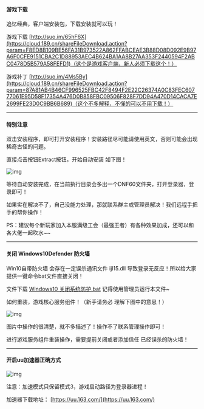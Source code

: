 #### 游戏下载

追忆经典，客户端安装包，下载安装就可以玩！

游戏下载 [http://suo.im/65hF6X](https://cloud.189.cn/shareFileDownload.action?param=F8ED8B109BE56FA31B973522A862FFABCEAE3B88D08D092E9B97A6F0CFE9151CBA2C1D88953AEC4B624BA1AA8B27AA353F2440594F2ABC0478D5B579A58FEFD1)（这个是游戏客户端，新人必须下载这个！）

游戏补丁 [http://suo.im/4Ms5By](https://cloud.189.cn/shareFileDownload.action?param=87A81AB4B46CF996525FBC42F8494F2E22C26374A0C83FEC60777061E95D58F17354A476D0B858FBC09506F828F7DD94A470D14CACA7E2699FE23D0C9BB6B689)（这个不多解释，不懂的可以不用下载！）

------

#### 特别注意

双击安装程序，即可打开安装程序！安装路径尽可能请使用英文，否则可能会出现稀奇古怪的问题。

直接点击按钮Extract按钮，开始自动安装 如下图！

![img](https://ae01.alicdn.com/kf/H3fbb92d3786848d5b4caf90b462e4a43b.gif) 

等待自动安装完成，在当前执行目录会多出一个DNF60文件夹，打开登录器，登录即可！

如果实在解决不了，自己没能力处理，那就联系群主或管理员解决！我们远程手把手的帮你操作！

PS：建议每个新玩家加入本服满级工会（最强王者）有各种效果加成，还可以和各大佬一起吹水~~

------

#### 关闭 Windows10Defender 防火墙

Win10自带防火墙 会存在一定误杀通讯文件 ijl15.dll 导致登录无反应！所以给大家提供一键命令bat文件直接关闭！

文件下载 [Windows10 关闭系统防护.bat](https://cloud.189.cn/shareFileDownload.action?param=0C6AD755FF272407A04FAE86F221CD34FC19DF07417479F6A483EB42227986359F9F15375A76C26F496CCA133C3A4F0703A1E9B5F79FDFFD2844A25B32DB3203) 记得使用管理员运行本文件~

如何重装，游戏核心服务组件！（新手请务必 理解下图中的意思！）

![img](https://ae01.alicdn.com/kf/H547bafab3d5b481abf2e5a317d474123V.gif) 

图片中操作的很清楚，就不多描述了！操作不了联系管理操作即可！

进行游戏服务组件重装操作，需要提前关闭或者添加信任 已经误杀的防火墙！

------

#### 开启uu加速器正确方式

![img](https://ae01.alicdn.com/kf/H4f722ac359a74314a8b120d79a85cf23m.gif) 

注意：加速模式只保留模式3，游戏启动路径为登录器进程！

加速器下载地址： [https://uu.163.com/](https://uu.163.com/)
